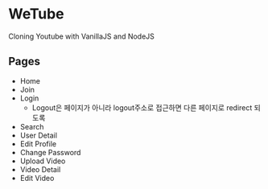 # WeTube
Cloning Youtube with VanillaJS and NodeJS

## Pages
* Home
* Join
* Login
   - Logout은 페이지가 아니라 logout주소로 접근하면 다른 페이지로 redirect 되도록
* Search
* User Detail
* Edit Profile
* Change Password
* Upload Video
* Video Detail
* Edit Video